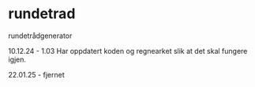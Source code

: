 # rundetrad
rundetrådgenerator

10.12.24 - 1.03
Har oppdatert koden og regnearket slik at det skal fungere igjen. 

22.01.25 - fjernet
